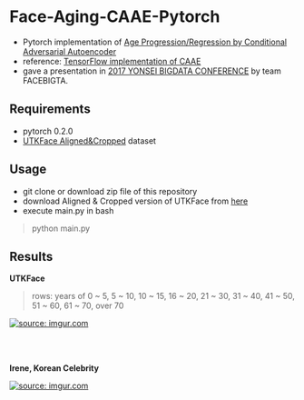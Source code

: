 # Face-Aging-CAAE-Pytorch

* Pytorch implementation of [Age Progression/Regression by Conditional Adversarial Autoencoder](http://web.eecs.utk.edu/~zzhang61/docs/papers/2017_CVPR_Age.pdf)
* reference: [TensorFlow implementation of CAAE](https://github.com/ZZUTK/Face-Aging-CAAE)
* gave a presentation in [2017 YONSEI BIGDATA CONFERENCE](https://onoffmix.com/event/121883) by team FACEBIGTA.


## Requirements
* pytorch 0.2.0
* [UTKFace Aligned&Cropped](https://drive.google.com/drive/folders/0BxYys69jI14kU0I1YUQyY1ZDRUE) dataset

## Usage
* git clone or download zip file of this repository
* download Aligned & Cropped version of UTKFace from [here](https://drive.google.com/drive/folders/0BxYys69jI14kU0I1YUQyY1ZDRUE)
* execute main.py in bash
> python main.py

## Results

**UTKFace**
> rows: years of  0 ~ 5, 5 ~ 10, 10 ~ 15, 16 ~ 20, 21 ~ 30, 31 ~ 40, 41 ~ 50, 51 ~ 60, 61 ~ 70, over 70  

<a href="https://imgur.com/7auIthg"><img src="https://i.imgur.com/7auIthg.png" title="source: imgur.com" /></a>

<br></br>

**Irene, Korean Celebrity**

<a href="https://imgur.com/dPpWVf5"><img src="https://i.imgur.com/dPpWVf5.png" title="source: imgur.com" /></a>
